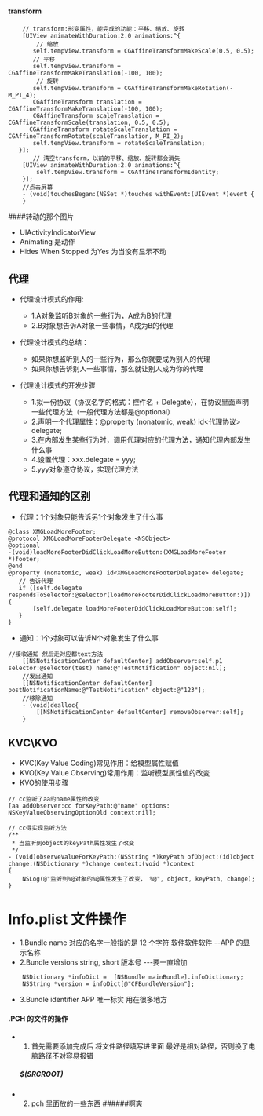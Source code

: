 #### transform
```objc
    // transform:形变属性，能完成的功能：平移、缩放、旋转
    [UIView animateWithDuration:2.0 animations:^{
        // 缩放
       self.tempView.transform = CGAffineTransformMakeScale(0.5, 0.5);
       // 平移
       self.tempView.transform = CGAffineTransformMakeTranslation(-100, 100);
        // 旋转
       self.tempView.transform = CGAffineTransformMakeRotation(-M_PI_4);
       CGAffineTransform translation = CGAffineTransformMakeTranslation(-100, 100);
       CGAffineTransform scaleTranslation = CGAffineTransformScale(translation, 0.5, 0.5);
      CGAffineTransform rotateScaleTranslation = CGAffineTransformRotate(scaleTranslation, M_PI_2);
       self.tempView.transform = rotateScaleTranslation;
   }];
       // 清空transform，以前的平移、缩放、旋转都会消失
    [UIView animateWithDuration:2.0 animations:^{
        self.tempView.transform = CGAffineTransformIdentity;
    }];
    //点击屏幕
    - (void)touchesBegan:(NSSet *)touches withEvent:(UIEvent *)event {
    }
```
####转动的那个图片
- UIActivityIndicatorView
- Animating 是动作
- Hides When Stopped 为Yes 为当没有显示不动

## 代理
* 代理设计模式的作用:
    * 1.A对象监听B对象的一些行为，A成为B的代理
    * 2.B对象想告诉A对象一些事情，A成为B的代理

* 代理设计模式的总结：
    * 如果你想监听别人的一些行为，那么你就要成为别人的代理
    * 如果你想告诉别人一些事情，那么就让别人成为你的代理

* 代理设计模式的开发步骤
    * 1.拟一份协议（协议名字的格式：控件名 + Delegate），在协议里面声明一些代理方法（一般代理方法都是@optional）
    * 2.声明一个代理属性：@property (nonatomic, weak) id<代理协议> delegate;
    * 3.在内部发生某些行为时，调用代理对应的代理方法，通知代理内部发生什么事
    * 4.设置代理：xxx.delegate = yyy;
    * 5.yyy对象遵守协议，实现代理方法

## 代理和通知的区别
- 代理：1个对象只能告诉另1个对象发生了什么事
 ```objc
@class XMGLoadMoreFooter;
@protocol XMGLoadMoreFooterDelegate <NSObject>
@optional
-(void)loadMoreFooterDidClickLoadMoreButton:(XMGLoadMoreFooter *)footer;
@end
@property (nonatomic, weak) id<XMGLoadMoreFooterDelegate> delegate;
    // 告诉代理
    if ([self.delegate respondsToSelector:@selector(loadMoreFooterDidClickLoadMoreButton:)]) {
        [self.delegate loadMoreFooterDidClickLoadMoreButton:self];
    }
}
```
- 通知：1个对象可以告诉N个对象发生了什么事
```objc
//接收通知 然后走对应都text方法
    [[NSNotificationCenter defaultCenter] addObserver:self.p1 selector:@selector(test) name:@"TestNotification" object:nil];
    //发出通知
    [[NSNotificationCenter defaultCenter] postNotificationName:@"TestNotification" object:@"123"];
    //移除通知
    - (void)dealloc{
        [[NSNotificationCenter defaultCenter] removeObserver:self];
    }
```

## KVC\KVO
- KVC(Key Value Coding)常见作用：给模型属性赋值
- KVO(Key Value Observing)常用作用：监听模型属性值的改变
- KVO的使用步骤<br>

```objc
// cc监听了aa的name属性的改变
[aa addObserver:cc forKeyPath:@"name" options: NSKeyValueObservingOptionOld context:nil];

// cc得实现监听方法
/**
 * 当监听到object的keyPath属性发生了改变
 */
- (void)observeValueForKeyPath:(NSString *)keyPath ofObject:(id)object change:(NSDictionary *)change context:(void *)context
{
    NSLog(@"监听到%@对象的%@属性发生了改变， %@", object, keyPath, change);
}
```
# Info.plist 文件操作

- 1.Bundle name  对应的名字一般指的是  12 个字符 软件软件软件 --APP 的显示名称
- 2.Bundle versions string, short  版本号 ---要一直增加
```
    NSDictionary *infoDict =  [NSBundle mainBundle].infoDictionary;   
    NSString *version = infoDict[@"CFBundleVersion"]; 
```
- 3.Bundle identifier APP 唯一标实 用在很多地方

#### .PCH 的文件的操作

- 1. 首先需要添加完成后 将文件路径填写进里面   最好是相对路径，否则换了电脑路径不对容易报错
    ##### $(SRCROOT) 
- 2. pch 里面放的一些东西
    ######啊爽